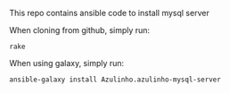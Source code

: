 This repo contains ansible code to install mysql server

When cloning from github, simply run:

    rake

When using galaxy, simply run:

    ansible-galaxy install Azulinho.azulinho-mysql-server
